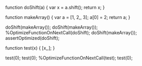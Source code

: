 
function doShift(a) {
  var x = a.shift();
  return x;
}

function makeArray() {
  var a = [1, 2,, 3];
  a[0] = 2;
  return a;
}

doShift(makeArray());
doShift(makeArray());
%OptimizeFunctionOnNextCall(doShift);
doShift(makeArray());
assertOptimized(doShift);



function test(x) { [x,,]; }

test(0);
test(0);
%OptimizeFunctionOnNextCall(test);
test(0);

